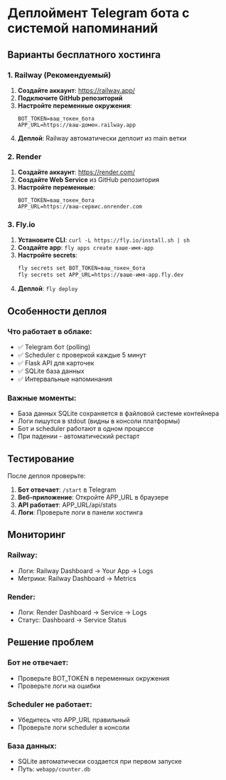 # Деплоймент Telegram бота с системой напоминаний

## Варианты бесплатного хостинга

### 1. Railway (Рекомендуемый)

1. **Создайте аккаунт**: https://railway.app/
2. **Подключите GitHub репозиторий**
3. **Настройте переменные окружения**:
   ```
   BOT_TOKEN=ваш_токен_бота
   APP_URL=https://ваш-домен.railway.app
   ```
4. **Деплой**: Railway автоматически деплоит из main ветки

### 2. Render

1. **Создайте аккаунт**: https://render.com/
2. **Создайте Web Service** из GitHub репозитория  
3. **Настройте переменные**:
   ```
   BOT_TOKEN=ваш_токен_бота
   APP_URL=https://ваш-сервис.onrender.com
   ```

### 3. Fly.io

1. **Установите CLI**: `curl -L https://fly.io/install.sh | sh`
2. **Создайте app**: `fly apps create ваше-имя-app`
3. **Настройте secrets**:
   ```bash
   fly secrets set BOT_TOKEN=ваш_токен_бота
   fly secrets set APP_URL=https://ваше-имя-app.fly.dev
   ```
4. **Деплой**: `fly deploy`

## Особенности деплоя

### Что работает в облаке:
- ✅ Telegram бот (polling)
- ✅ Scheduler с проверкой каждые 5 минут
- ✅ Flask API для карточек
- ✅ SQLite база данных
- ✅ Интервальные напоминания

### Важные моменты:
- База данных SQLite сохраняется в файловой системе контейнера
- Логи пишутся в stdout (видны в консоли платформы)
- Бот и scheduler работают в одном процессе
- При падении - автоматический рестарт

## Тестирование

После деплоя проверьте:

1. **Бот отвечает**: `/start` в Telegram
2. **Веб-приложение**: Откройте APP_URL в браузере
3. **API работает**: APP_URL/api/stats
4. **Логи**: Проверьте логи в панели хостинга

## Мониторинг

### Railway:
- Логи: Railway Dashboard → Your App → Logs
- Метрики: Railway Dashboard → Metrics

### Render:
- Логи: Render Dashboard → Service → Logs  
- Статус: Dashboard → Service Status

## Решение проблем

### Бот не отвечает:
- Проверьте BOT_TOKEN в переменных окружения
- Проверьте логи на ошибки

### Scheduler не работает:
- Убедитесь что APP_URL правильный
- Проверьте логи scheduler в консоли

### База данных:
- SQLite автоматически создается при первом запуске
- Путь: `webapp/counter.db`